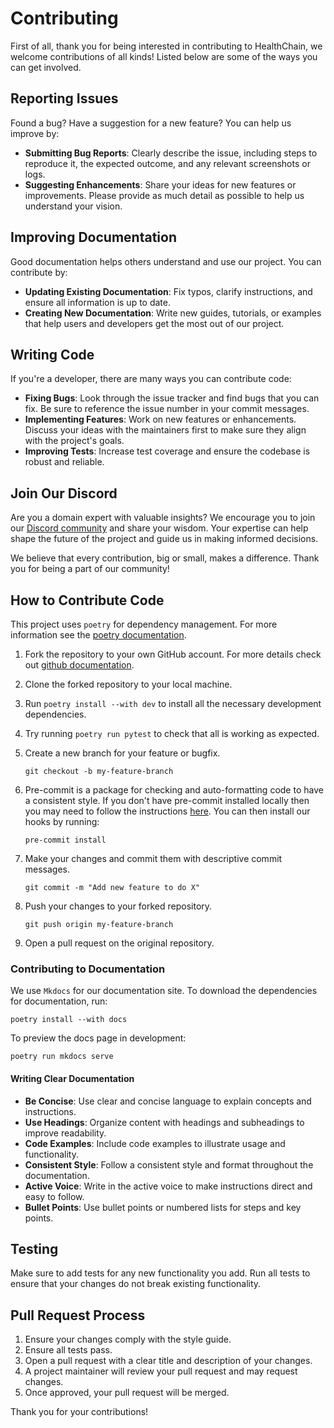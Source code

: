# Contributing

First of all, thank you for being interested in contributing to HealthChain, we welcome contributions of all kinds! Listed below are some of the ways you can get involved.

## Reporting Issues

Found a bug? Have a suggestion for a new feature? You can help us improve by:

- **Submitting Bug Reports**: Clearly describe the issue, including steps to reproduce it, the expected outcome, and any relevant screenshots or logs.
- **Suggesting Enhancements**: Share your ideas for new features or improvements. Please provide as much detail as possible to help us understand your vision.

## Improving Documentation

Good documentation helps others understand and use our project. You can contribute by:

- **Updating Existing Documentation**: Fix typos, clarify instructions, and ensure all information is up to date.
- **Creating New Documentation**: Write new guides, tutorials, or examples that help users and developers get the most out of our project.

## Writing Code

If you're a developer, there are many ways you can contribute code:

- **Fixing Bugs**: Look through the issue tracker and find bugs that you can fix. Be sure to reference the issue number in your commit messages.
- **Implementing Features**: Work on new features or enhancements. Discuss your ideas with the maintainers first to make sure they align with the project's goals.
- **Improving Tests**: Increase test coverage and ensure the codebase is robust and reliable.

## Join Our Discord

Are you a domain expert with valuable insights? We encourage you to join our [Discord community](https://discord.gg/4v6XgGBZ) and share your wisdom. Your expertise can help shape the future of the project and guide us in making informed decisions.

We believe that every contribution, big or small, makes a difference. Thank you for being a part of our community!

## How to Contribute Code

This project uses `poetry` for dependency management. For more information see the [poetry documentation](https://python-poetry.org/docs/).

1. Fork the repository to your own GitHub account. For more details check out [github documentation](https://docs.github.com/en/pull-requests/collaborating-with-pull-requests/working-with-forks/fork-a-repo).

2. Clone the forked repository to your local machine.

3. Run `poetry install --with dev` to install all the necessary development dependencies.

4. Try running `poetry run pytest` to check that all is working as expected.

5. Create a new branch for your feature or bugfix.

    ```shell
    git checkout -b my-feature-branch
    ```

6. Pre-commit is a package for checking and auto-formatting code to have a consistent style. If you don't have pre-commit installed locally then you may need to follow the instructions [here](https://pre-commit.com/). You can then install our hooks by running:

    ```shell
    pre-commit install
    ```

7. Make your changes and commit them with descriptive commit messages.

    ```shell
    git commit -m "Add new feature to do X"
    ```

8. Push your changes to your forked repository.

    ```shell
    git push origin my-feature-branch
    ```

9. Open a pull request on the original repository.

### Contributing to Documentation

We use `Mkdocs` for our documentation site. To download the dependencies for documentation, run:
```shell
poetry install --with docs
```

To preview the docs page in development:
```shell
poetry run mkdocs serve
```
#### Writing Clear Documentation

- **Be Concise**: Use clear and concise language to explain concepts and instructions.
- **Use Headings**: Organize content with headings and subheadings to improve readability.
- **Code Examples**: Include code examples to illustrate usage and functionality.
- **Consistent Style**: Follow a consistent style and format throughout the documentation.
- **Active Voice**: Write in the active voice to make instructions direct and easy to follow.
- **Bullet Points**: Use bullet points or numbered lists for steps and key points.

## Testing

Make sure to add tests for any new functionality you add. Run all tests to ensure that your changes do not break existing functionality.

## Pull Request Process

1. Ensure your changes comply with the style guide.
2. Ensure all tests pass.
3. Open a pull request with a clear title and description of your changes.
4. A project maintainer will review your pull request and may request changes.
5. Once approved, your pull request will be merged.

Thank you for your contributions!
